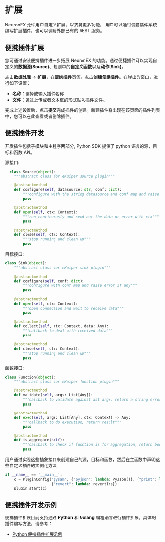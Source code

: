 # 扩展

NeuronEX 允许用户自定义扩展，以支持更多功能。 用户可以通过便携插件系统编写扩展插件，也可以调用外部已有的 REST 服务。


## 便携插件扩展

您可通过安装便携插件进一步拓展 NeuronEX 的功能。通过便捷插件可以实现自定义的**数据源(Source)**、规则中的**自定义函数**以及**动作(Sink)**。

点击**数据处理** -> **扩展**，在**便携插件**页签，点击**创建便携插件**。在弹出的窗口，进行如下设置：

- **名称**：选择或输入插件名称
- **文件**：通过上传或者文本框的形式贴入插件文件。

完成上述设置后，点击**提交**完成插件的创建。新建插件将出现在该页面的插件列表中，您可以在此查看或者删除插件。

## 便携插件开发

开发插件包括子模块和主程序两部分, Python SDK 提供了 python 语言的源，目标和函数 API。

源接口:

```python
  class Source(object):
    """abstract class for eKuiper source plugin"""

    @abstractmethod
    def configure(self, datasource: str, conf: dict):
        """configure with the string datasource and conf map and raise error if any"""
        pass

    @abstractmethod
    def open(self, ctx: Context):
        """run continuously and send out the data or error with ctx"""
        pass

    @abstractmethod
    def close(self, ctx: Context):
        """stop running and clean up"""
        pass
```

目标接口:

```python
class Sink(object):
    """abstract class for eKuiper sink plugin"""

    @abstractmethod
    def configure(self, conf: dict):
        """configure with conf map and raise error if any"""
        pass

    @abstractmethod
    def open(self, ctx: Context):
        """open connection and wait to receive data"""
        pass

    @abstractmethod
    def collect(self, ctx: Context, data: Any):
        """callback to deal with received data"""
        pass

    @abstractmethod
    def close(self, ctx: Context):
        """stop running and clean up"""
        pass
```

函数接口:

```python
class Function(object):
    """abstract class for eKuiper function plugin"""

    @abstractmethod
    def validate(self, args: List[Any]):
        """callback to validate against ast args, return a string error or empty string"""
        pass

    @abstractmethod
    def exec(self, args: List[Any], ctx: Context) -> Any:
        """callback to do execution, return result"""
        pass

    @abstractmethod
    def is_aggregate(self):
        """callback to check if function is for aggregation, return bool"""
        pass
```

用户通过实现这些抽象接口来创建自己的源，目标和函数，然后在主函数中声明这些自定义插件的实例化方法

```python
if __name__ == '__main__':
    c = PluginConfig("pysam", {"pyjson": lambda: PyJson()}, {"print": lambda: PrintSink()},
                     {"revert": lambda: revertIns})
    plugin.start(c)
```

## 便携插件开发示例

便携插件扩展目前支持通过 **Python** 和 **Golang** 编程语言进行插件扩展。具体的插件编写方法，请参考：

- [Python 便携插件扩展示例](portable_python.md)

<!-- ## 外部函数扩展

外部函数扩展，即外部服务，是指通过提供一种配置的方式，使得 NeuronEX 可以使用 SQL 以函数的方式直接调用外部服务，包括各种 rpc 服务、 http 服务等。该方式将可大大提高 NeuronEX 扩展的易用性。外部函数将作为插件系统的补充，仅在性能要求较高的情况下才建议使用插件。

以 getFeature 函数为例，假设有 AI 服务基于 grpc 提供 getFeature 服务。则可在 NeuronEX 配置之后，使用 `SELECT getFeature(self) from demo` 的方式，无需定制插件，即可调用该 AI 服务。

详细配置方法，请参考[外部服务](./external_func.md)。

当用户已经导出服务并且不想编写代码时，外部服务功能可以轻松实现 SQL 函数的批量扩展。

### 外部函数列表

外部函数通过注册外部服务配置的方式，将已有的服务映射成 eKuiper SQL 函数。运行使用外部函数的规则时，eKuiper 将根据配置，对数据输入输出进行转换，并调用对应的服务。用户通过**外部服务**页签注册外部服务后，函数将出现在**外部函数列表**页。

## 插件对比

让我们对这 3 种方法进行一些比较。 在下表中，*动态重载* 表示插件是否可以在运行时更新或删除。 *更新时重建* 表示更新主程序时是否需要重建插件。 如果是，版本更新将变得复杂。 *独立进程* 意味着插件是否独立于主程序运行。 如果是，插件崩溃不会影响主程序。 *通信* 表示主程序和插件之间如何进行通信。内存通信是最有效的方法，要求主程序和插件在同一个进程中运行。 IPC （进程间通信）需要在同一台机器上运行，具有中等的性能和依赖性。 Web 通信是指通过 TCP 等 Web 协议进行通信，可以在不同的机器上运行。

| 扩展 | 扩展类型             | 需要编码？ | 语言             | 操作系统              | 动态重载 | 更新时重建? | 独立进程? | 通信     |
| ---- | -------------------- | ---------- | ---------------- | --------------------- | -------- | ----------- | --------- | -------- |
| 原生 | 源<br>目标<br/>函数  | 是         | Go               | Linux, FreeBSD, MacOs | 否       | 是          | 否        | 内存通信 |
| 便捷 | 源<br/>目标<br/>函数 | 是         | Go, Python ，... | 任意                  | 是       | 否          | 是        | IPC      |
| 外部 | 函数                 | 否         | JSON, protobuf   | 任意                  | 是       | 否          | 是        | Web      |

## 安装插件

您可通过安装插件进一步拓展 NeuronEX 的功能。

点击**数据处理** -> **扩展**，在**插件**页签，点击**创建插件**。在弹出的窗口，进行如下设置：

**类型**：选择要创建的插件类型，可选值：sources、sinks、functions

**名称**：选择或输入插件名称

**文件**：通过上传或者文本框的形式贴如插件文件。

**脚本参数**：输入安装插件脚本额外需要的参数配置，输入新条目后，按下回车键即可完成条目的添加。

完成上述设置后，点击**提交**完成插件的创建。新建插件将出现在该页面的插件列表中，您可以在此查看或者删除插件。关于 NeuronEX 目前支持以下类型的扩展：

- [数据源](./source.md)：为 NeuronEX 添加新的源类型，以便从中获取数据。新的扩展源可以在流/表定义中使用。
- [数据汇](./sink/sink.md)：为  NeuronEX 增加新的 sink 类型来发送数据。新的扩展 sink 可以在规则动作定义中使用。
- 函数：为 NeuronEX 添加新的函数类型来处理数据。新的扩展函数可以在规则 SQL 中使用。 -->
